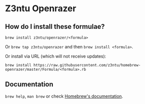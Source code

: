 # Z3ntu Openrazer

## How do I install these formulae?
`brew install z3ntu/openrazer/<formula>`

Or `brew tap z3ntu/openrazer` and then `brew install <formula>`.

Or install via URL (which will not receive updates):

```
brew install https://raw.githubusercontent.com/z3ntu/homebrew-openrazer/master/Formula/<formula>.rb
```

## Documentation
`brew help`, `man brew` or check [Homebrew's documentation](https://docs.brew.sh).
